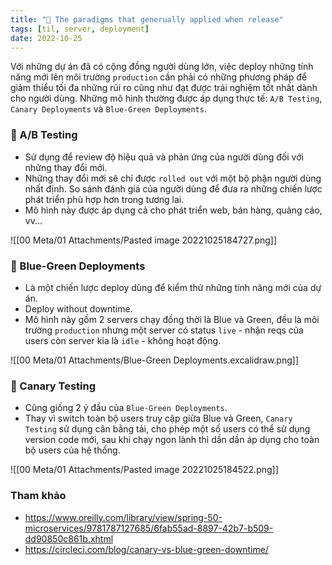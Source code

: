 ```yaml
---
title: "🥦 The paradigms that generually applied when release"
tags: [til, server, deployment]
date: 2022-10-25
---
```



Với những dự án đã có cộng đồng người dùng lớn, việc deploy những tính năng mới lên môi trường `production` cần phải có những phương pháp để giảm thiểu tối đa những rủi ro cũng như đạt được trải nghiệm tốt nhất dành cho người dùng.  Những mô hình thường được áp dụng thực tế: `A/B Testing`, `Canary Deployments`  và  `Blue-Green Deployments`.

### 🌱 A/B Testing
-  Sử dụng để review độ hiệu quả và phản ứng của người dùng đối với những thay đổi mới.
- Những thay đổi mới sẽ chỉ được `rolled out` với một bộ phận người dùng nhất định. So sánh đánh giá của người dùng để đưa ra những chiến lược phát triển phù hợp hơn trong tương lai.
- Mô hình này được áp dụng cả cho phát triển web, bán hàng, quảng cáo, vv... 

![[00 Meta/01 Attachments/Pasted image 20221025184727.png]]


### 🌱 Blue-Green Deployments
- Là một chiến lược deploy dùng để kiểm thử những tính năng mới của dự án.
- Deploy without downtime.
-  Mô hình này gồm 2 servers chạy đồng thời là Blue và Green, đều là môi trường `production` nhưng một server có status `live` - nhận reqs của users còn server kia là `idle` - không hoạt động.

![[00 Meta/01 Attachments/Blue-Green Deployments.excalidraw.png]]

### 🌱 Canary Testing
- Cũng giống 2 ý đầu của  `Blue-Green Deployments`.
- Thay vì switch toàn bộ users truy cập giữa Blue và Green, `Canary Testing` sử dụng cân bằng tải, cho phép một số users có thể sử dụng version code mới, sau khi chạy ngon lành thì dần dần áp dụng cho toàn bộ users của hệ thống.

![[00 Meta/01 Attachments/Pasted image 20221025184522.png]]

### Tham khảo
- https://www.oreilly.com/library/view/spring-50-microservices/9781787127685/6fab55ad-8897-42b7-b509-dd90850c861b.xhtml
- https://circleci.com/blog/canary-vs-blue-green-downtime/

